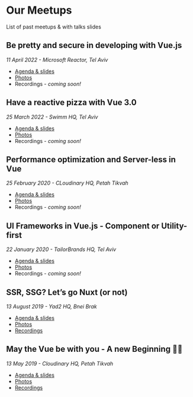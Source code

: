 # Our Meetups

List of past meetups &amp; with talks slides

## Be pretty and secure in developing with Vue.js

_11 April 2022 - Microsoft Reactor, Tel Aviv_

- [Agenda & slides](https://github.com/vue-js-israel/meetups/blob/master/april_meetup_2022.md)
- [Photos](https://photos.google.com/share/AF1QipM79ataeWjaiCWe-3XCSY-B-4DD5SvpBvSEkDNojKOh9AEyCgvCBczpLCi5yLh5Uw?pli=1&key=Ulc0N2x5Q0Ezb1lsR01WQVltV0RVaUVxaGxmVjRR)
- Recordings - _coming soon!_

## Have a reactive pizza with Vue 3.0

_25 March 2022 - Swimm HQ, Tel Aviv_

- [Agenda & slides](https://github.com/vue-js-israel/meetups/blob/master/march_2022_meetup.md)
- [Photos](https://www.facebook.com/media/set?vanity=officalVuejsIsrael&set=a.1525299144532363)
- Recordings - _coming soon!_

## Performance optimization and Server-less in Vue

_25 February 2020 - CLoudinary HQ, Petah Tikvah_

- [Agenda & slides](https://github.com/vue-js-israel/meetups/blob/master/feb_2020_meetup.md)
- [Photos](https://www.facebook.com/pg/officalVuejsIsrael/photos/?tab=album&album_id=993788747683408)
- Recordings - _coming soon!_

## UI Frameworks in Vue.js - Component or Utility-first

_22 January 2020 - TailorBrands HQ, Tel Aviv_

- [Agenda & slides](https://github.com/vue-js-israel/meetups/blob/master/jan_2020_meetup.md)
- [Photos](https://www.facebook.com/pg/officalVuejsIsrael/photos/?tab=album&album_id=954622791600004)
- Recordings - _coming soon!_

## SSR, SSG? Let’s go Nuxt (or not) 

_13 August 2019 - Yad2 HQ, Bnei Brak_

- [Agenda & slides](https://github.com/vue-js-israel/meetups/blob/master/august_2019_meetup.md)
- [Photos](https://www.facebook.com/officalVuejsIsrael/photos/?tab=album&album_id=837686863293598)
- [Recordings](https://www.youtube.com/playlist?list=PLDOkyp-lEYFiqltyINdw9gizVnAhWdKnS)

## May the Vue be with you - A new Beginning 🎉🎉 

_13 May 2019 - Cloudinary HQ, Petah Tikvah_

- [Agenda & slides](https://github.com/vue-js-israel/meetups/blob/master/may_2019_meetup.md)
- [Photos](https://www.facebook.com/pg/officalVuejsIsrael/photos/?tab=album&album_id=759479367781015)
- [Recordings](https://www.youtube.com/watch?v=zQdaUZGHYmQ&list=PLDOkyp-lEYFgVhmlP4oZ0vlCLKGkI4IJa)
